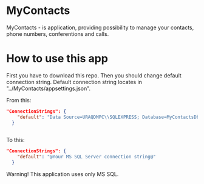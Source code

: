 # MyContacts

MyContacts - is application, providing possibility to manage your contacts, phone numbers, conferentions and calls.


# How to use this app

First you have to download this repo.
Then you should change default connection string. Default connection string locates in "../MyContacts/appsettings.json".

From this:
```json
"ConnectionStrings": {
    "default": "Data Source=URAQDMPC\\SQLEXPRESS; Database=MyContactsDb; Persist Security Info=false; User Id='sa'; Password ='sa'; MultipleActiveResultSets=true; Trusted_Connection=false;"
  }
  
```

To this:

```json
"ConnectionStrings": {
    "default": "@Your MS SQL Server connection string@"
  }

```

Warning! This application uses only MS SQL.
